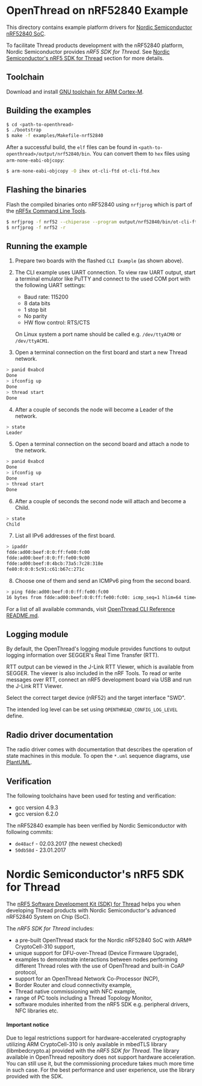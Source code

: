 # OpenThread on nRF52840 Example

This directory contains example platform drivers for [Nordic Semiconductor nRF52840 SoC][nRF52840].

[nRF52840]: https://www.nordicsemi.com/eng/Products/nRF52840

To facilitate Thread products development with the nRF52840 platform, Nordic Semiconductor provides <i>nRF5 SDK for Thread</i>. See [Nordic Semiconductor's nRF5 SDK for Thread][nRF5-SDK-section] section for more details.

[nRF5-SDK-section]: #nordic-semiconductors-nrf5-sdk-for-thread

## Toolchain

Download and install [GNU toolchain for ARM Cortex-M][gnu-toolchain].

[gnu-toolchain]: https://launchpad.net/gcc-arm-embedded

## Building the examples

```bash
$ cd <path-to-openthread>
$ ./bootstrap
$ make -f examples/Makefile-nrf52840
```

After a successful build, the `elf` files can be found in
`<path-to-openthread>/output/nrf52840/bin`.  You can convert them to `hex`
files using `arm-none-eabi-objcopy`:
```bash
$ arm-none-eabi-objcopy -O ihex ot-cli-ftd ot-cli-ftd.hex
```

## Flashing the binaries

Flash the compiled binaries onto nRF52840 using `nrfjprog` which is
part of the [nRF5x Command Line Tools][nRF5x-Command-Line-Tools].

[nRF5x-Command-Line-Tools]: https://www.nordicsemi.com/eng/Products/nRF52840#Downloads

```bash
$ nrfjprog -f nrf52 --chiperase --program output/nrf52840/bin/ot-cli-ftd.hex
$ nrfjprog -f nrf52 -r
```

## Running the example

1. Prepare two boards with the flashed `CLI Example` (as shown above).
2. The CLI example uses UART connection. To view raw UART output, start a terminal
   emulator like PuTTY and connect to the used COM port with the following UART settings:
    - Baud rate: 115200
    - 8 data bits
    - 1 stop bit
    - No parity
    - HW flow control: RTS/CTS

   On Linux system a port name should be called e.g. `/dev/ttyACM0` or `/dev/ttyACM1`.
3. Open a terminal connection on the first board and start a new Thread network.

 ```bash
 > panid 0xabcd
 Done
 > ifconfig up
 Done
 > thread start
 Done
 ```

4. After a couple of seconds the node will become a Leader of the network.

 ```bash
 > state
 Leader
 ```

5. Open a terminal connection on the second board and attach a node to the network.

 ```bash
 > panid 0xabcd
 Done
 > ifconfig up
 Done
 > thread start
 Done
 ```

6. After a couple of seconds the second node will attach and become a Child.

 ```bash
 > state
 Child
 ```

7. List all IPv6 addresses of the first board.

 ```bash
 > ipaddr
 fdde:ad00:beef:0:0:ff:fe00:fc00
 fdde:ad00:beef:0:0:ff:fe00:9c00
 fdde:ad00:beef:0:4bcb:73a5:7c28:318e
 fe80:0:0:0:5c91:c61:b67c:271c
 ```

8. Choose one of them and send an ICMPv6 ping from the second board.

 ```bash
 > ping fdde:ad00:beef:0:0:ff:fe00:fc00
 16 bytes from fdde:ad00:beef:0:0:ff:fe00:fc00: icmp_seq=1 hlim=64 time=8ms
 ```

For a list of all available commands, visit [OpenThread CLI Reference README.md][CLI].

[CLI]: https://github.com/openthread/openthread/blob/master/src/cli/README.md

## Logging module

By default, the OpenThread's logging module provides functions to output logging
information over SEGGER's Real Time Transfer (RTT).

RTT output can be viewed in the J-Link RTT Viewer, which is available from SEGGER.
The viewer is also included in the nRF Tools. To read or write messages over RTT,
connect an nRF5 development board via USB and run the J-Link RTT Viewer.

Select the correct target device (nRF52) and the target interface "SWD".

The intended log level can be set using `OPENTHREAD_CONFIG_LOG_LEVEL` define.

## Radio driver documentation

The radio driver comes with documentation that describes the operation of state
machines in this module. To open the `*.uml` sequence diagrams, use [PlantUML][PlantUML-url].

[PlantUML-url]: http://plantuml.com/

## Verification

The following toolchains have been used for testing and verification:
  - gcc version 4.9.3
  - gcc version 6.2.0

The nRF52840 example has been verified by Nordic Semiconductor with following commits:
  - `de48acf` - 02.03.2017 (the newest checked)
  - `50db58d` - 23.01.2017

# Nordic Semiconductor's nRF5 SDK for Thread

The [nRF5 Software Development Kit (SDK) for Thread][nRF5-SDK-Thread] helps you when developing Thread products with Nordic Semiconductor's advanced nRF52840 System on Chip (SoC).

The <i>nRF5 SDK for Thread</i> includes:
 - a pre-built OpenThread stack for the Nordic nRF52840 SoC with ARM® CryptoCell-310 support,
 - unique support for DFU-over-Thread (Device Firmware Upgrade),
 - examples to demonstrate interactions between nodes performing different Thread roles with the use of OpenThread and built-in CoAP protocol,
 - support for an OpenThread Network Co-Processor (NCP),
 - Border Router and cloud connectivity example,
 - Thread native commissioning with NFC example,
 - range of PC tools including a Thread Topology Monitor,
 - software modules inherited from the nRF5 SDK e.g. peripheral drivers, NFC libraries etc.

#### Important notice

Due to legal restrictions support for hardware-accelerated cryptography utilizing ARM CryptoCell-310 is only available in mbedTLS library (libmbedcrypto.a) provided with the <i>nRF5 SDK for Thread</i>. The library available in OpenThread repository does not support hardware acceleration. You can still use it, but the commissioning procedure takes much more time in such case. For the best performance and user experience, use the library provided with the SDK.

[nRF5-SDK-Thread]: http://www.nordicsemi.com/eng/Products/nRF5-SDK-for-Thread

